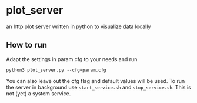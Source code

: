 # plot_server
an http plot server written in python to visualize data locally

## How to run
Adapt the settings in param.cfg to your needs and run

```
python3 plot_server.py --cfg=param.cfg
```

You can also leave out the cfg flag and default values will be used. To run the server in background use `start_service.sh` and `stop_service.sh`. This is not (yet) a system service.